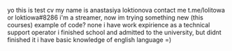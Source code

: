 yo this is test cv
my name is anastasiya loktionova
contact me t.me/lolitowa or loktiowa#8286
i'm a streamer, now im trying something new (this courses)
example of code? none
i have work expirience as a technical support operator 
i finished school and admitted to the university, but didnt finished it
i have basic knowledge of english language =)